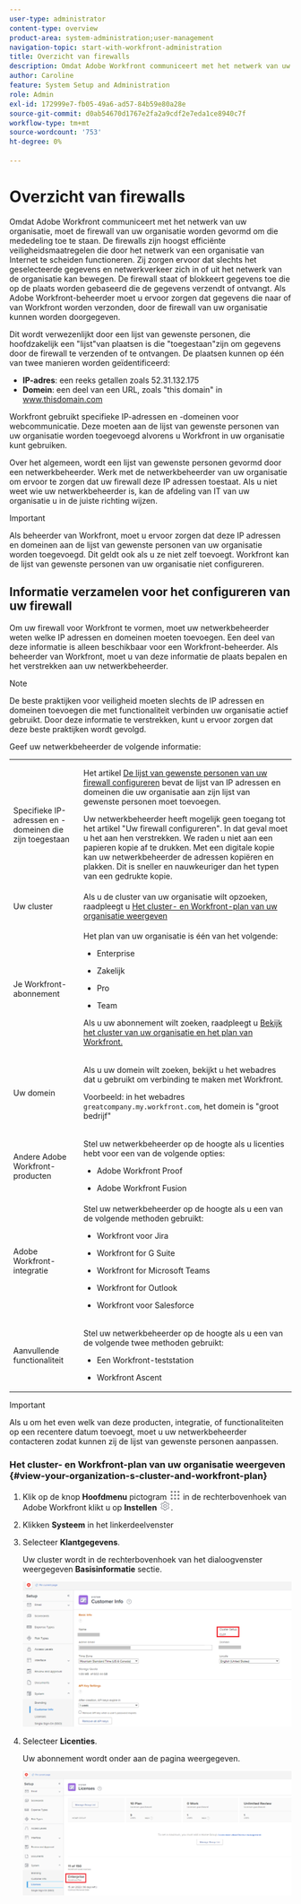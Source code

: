 ```yaml
---
user-type: administrator
content-type: overview
product-area: system-administration;user-management
navigation-topic: start-with-workfront-administration
title: Overzicht van firewalls
description: Omdat Adobe Workfront communiceert met het netwerk van uw organisatie, moet de firewall van uw organisatie worden gevormd om die mededeling toe te staan. De firewalls zijn hoogst efficiënte veiligheidsmaatregelen die door het netwerk van een organisatie van Internet te scheiden functioneren. Zij zorgen ervoor dat slechts het geselecteerde gegevens en netwerkverkeer zich in of uit het netwerk van de organisatie kan bewegen. De firewall staat of blokkeert gegevens toe die op de plaats worden gebaseerd die de gegevens verzendt of ontvangt. Als Adobe Workfront-beheerder moet u ervoor zorgen dat gegevens die naar of van Workfront worden verzonden, door de firewall van uw organisatie kunnen worden doorgegeven.
author: Caroline
feature: System Setup and Administration
role: Admin
exl-id: 172999e7-fb05-49a6-ad57-84b59e80a28e
source-git-commit: d0ab54670d1767e2fa2a9cdf2e7eda1ce8940c7f
workflow-type: tm+mt
source-wordcount: '753'
ht-degree: 0%

---
```


# Overzicht van firewalls

Omdat Adobe Workfront communiceert met het netwerk van uw organisatie, moet de firewall van uw organisatie worden gevormd om die mededeling toe te staan. De firewalls zijn hoogst efficiënte veiligheidsmaatregelen die door het netwerk van een organisatie van Internet te scheiden functioneren. Zij zorgen ervoor dat slechts het geselecteerde gegevens en netwerkverkeer zich in of uit het netwerk van de organisatie kan bewegen. De firewall staat of blokkeert gegevens toe die op de plaats worden gebaseerd die de gegevens verzendt of ontvangt. Als Adobe Workfront-beheerder moet u ervoor zorgen dat gegevens die naar of van Workfront worden verzonden, door de firewall van uw organisatie kunnen worden doorgegeven.

Dit wordt verwezenlijkt door een lijst van gewenste personen, die hoofdzakelijk een &quot;lijst&quot;van plaatsen is die &quot;toegestaan&quot;zijn om gegevens door de firewall te verzenden of te ontvangen. De plaatsen kunnen op één van twee manieren worden geïdentificeerd:

* **IP-adres**: een reeks getallen zoals 52.31.132.175
* **Domein**: een deel van een URL, zoals &quot;this domain&quot; in www.thisdomain.com

Workfront gebruikt specifieke IP-adressen en -domeinen voor webcommunicatie. Deze moeten aan de lijst van gewenste personen van uw organisatie worden toegevoegd alvorens u Workfront in uw organisatie kunt gebruiken.

Over het algemeen, wordt een lijst van gewenste personen gevormd door een netwerkbeheerder. Werk met de netwerkbeheerder van uw organisatie om ervoor te zorgen dat uw firewall deze IP adressen toestaat. Als u niet weet wie uw netwerkbeheerder is, kan de afdeling van IT van uw organisatie u in de juiste richting wijzen.

>[!IMPORTANT]
>
>Als beheerder van Workfront, moet u ervoor zorgen dat deze IP adressen en domeinen aan de lijst van gewenste personen van uw organisatie worden toegevoegd. Dit geldt ook als u ze niet zelf toevoegt. Workfront kan de lijst van gewenste personen van uw organisatie niet configureren.

## Informatie verzamelen voor het configureren van uw firewall

Om uw firewall voor Workfront te vormen, moet uw netwerkbeheerder weten welke IP adressen en domeinen moeten toevoegen. Een deel van deze informatie is alleen beschikbaar voor een Workfront-beheerder. Als beheerder van Workfront, moet u van deze informatie de plaats bepalen en het verstrekken aan uw netwerkbeheerder.

>[!NOTE]
>
>De beste praktijken voor veiligheid moeten slechts de IP adressen en domeinen toevoegen die met functionaliteit verbinden uw organisatie actief gebruikt. Door deze informatie te verstrekken, kunt u ervoor zorgen dat deze beste praktijken wordt gevolgd.

Geef uw netwerkbeheerder de volgende informatie:

<table style="table-layout:auto"> 
 <col> 
 <col> 
 <tbody> 
  <tr> 
   <td role="rowheader">Specifieke IP-adressen en -domeinen die zijn toegestaan</td> 
   <td> <p>Het artikel <a href="../../administration-and-setup/get-started-wf-administration/configure-your-firewall.md" class="MCXref xref">De lijst van gewenste personen van uw firewall configureren</a> bevat de lijst van IP adressen en domeinen die uw organisatie aan zijn lijst van gewenste personen moet toevoegen. </p> <p>Uw netwerkbeheerder heeft mogelijk geen toegang tot het artikel "Uw firewall configureren". In dat geval moet u het aan hen verstrekken. We raden u niet aan een papieren kopie af te drukken. Met een digitale kopie kan uw netwerkbeheerder de adressen kopiëren en plakken. Dit is sneller en nauwkeuriger dan het typen van een gedrukte kopie.</p> </td> 
  </tr> 
  <tr> 
   <td role="rowheader">Uw cluster</td> 
   <td>Als u de cluster van uw organisatie wilt opzoeken, raadpleegt u <a href="#view-your-organization-s-cluster-and-workfront-plan" class="MCXref xref">Het cluster- en Workfront-plan van uw organisatie weergeven</a></td> 
  </tr> 
  <tr> 
   <td role="rowheader">Je Workfront-abonnement</td> 
   <td> <p>Het plan van uw organisatie is één van het volgende:</p> 
    <ul> 
     <li> <p>Enterprise </p> </li> 
     <li> <p>Zakelijk </p> </li> 
     <li> <p>Pro </p> </li> 
     <li> <p>Team </p> </li> 
    </ul> <p>Als u uw abonnement wilt zoeken, raadpleegt u <a href="#view-your-organization-s-cluster-and-workfront-plan" class="MCXref xref">Bekijk het cluster van uw organisatie en het plan van Workfront.</a></p> </td> 
  </tr> 
  <tr> 
   <td role="rowheader">Uw domein</td> 
   <td> <p>Als u uw domein wilt zoeken, bekijkt u het webadres dat u gebruikt om verbinding te maken met Workfront.</p> <p>Voorbeeld: in het webadres <code>greatcompany.my.workfront.com</code>, het domein is "groot bedrijf"</p> </td> 
  </tr> 
  <tr> 
   <td role="rowheader">Andere Adobe Workfront-producten</td> 
   <td> <p>Stel uw netwerkbeheerder op de hoogte als u licenties hebt voor een van de volgende opties:</p> 
    <ul> 
     <li> <p>Adobe Workfront Proof</p> </li> 
     <li> <p>Adobe Workfront Fusion </p> </li> 
    </ul> </td> 
  </tr> 
  <tr> 
   <td role="rowheader">Adobe Workfront-integratie</td> 
   <td>Stel uw netwerkbeheerder op de hoogte als u een van de volgende methoden gebruikt:
    <ul>
     <li><p><p>Workfront voor Jira</p></p></li>
     <li><p>Workfront for G Suite</p></li>
     <li><p>Workfront for Microsoft Teams</p></li>
     <li><p>Workfront for Outlook</p></li>
     <li><p>Workfront voor Salesforce</p></li>
    </ul></td> 
  </tr> 
  <tr> 
   <td role="rowheader">Aanvullende functionaliteit</td> 
   <td> <p>Stel uw netwerkbeheerder op de hoogte als u een van de volgende twee methoden gebruikt:</p> 
    <ul> 
     <li> <p>Een Workfront-teststation</p> </li> 
     <li> <p>Workfront Ascent</p> </li> 
    </ul> </td> 
  </tr> 
 </tbody> 
</table>

>[!IMPORTANT]
>
>Als u om het even welk van deze producten, integratie, of functionaliteiten op een recentere datum toevoegt, moet u uw netwerkbeheerder contacteren zodat kunnen zij de lijst van gewenste personen aanpassen.

### Het cluster- en Workfront-plan van uw organisatie weergeven {#view-your-organization-s-cluster-and-workfront-plan}

1. Klik op de knop **Hoofdmenu** pictogram ![](assets/main-menu-icon.png) in de rechterbovenhoek van Adobe Workfront klikt u op **Instellen** ![](assets/gear-icon-settings.png).

1. Klikken **Systeem** in het linkerdeelvenster
1. Selecteer **Klantgegevens**.

   Uw cluster wordt in de rechterbovenhoek van het dialoogvenster weergegeven **Basisinformatie** sectie.

   ![](assets/locate-cluster.png)

1. Selecteer **Licenties**.

   Uw abonnement wordt onder aan de pagina weergegeven.

   ![](assets/locate-plan.png)
